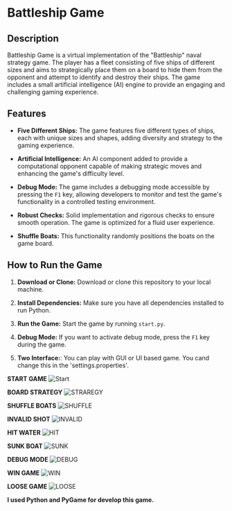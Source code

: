 # **Battleship Game**

## Description

Battleship Game is a virtual implementation of the "Battleship" naval strategy game. The player has a fleet consisting of five ships of different sizes and aims to strategically place them on a board to hide them from the opponent and attempt to identify and destroy their ships. The game includes a small artificial intelligence (AI) engine to provide an engaging and challenging gaming experience.

## Features

- **Five Different Ships:** The game features five different types of ships, each with unique sizes and shapes, adding diversity and strategy to the gaming experience.

- **Artificial Intelligence:** An AI component added to provide a computational opponent capable of making strategic moves and enhancing the game's difficulty level.

- **Debug Mode:** The game includes a debugging mode accessible by pressing the `F1` key, allowing developers to monitor and test the game's functionality in a controlled testing environment.

- **Robust Checks:** Solid implementation and rigorous checks to ensure smooth operation. The game is optimized for a fluid user experience.

- **Shuffle Boats:** This functionality randomly positions the boats on the game board.

## How to Run the Game

1. **Download or Clone:** Download or clone this repository to your local machine.

2. **Install Dependencies:** Make sure you have all dependencies installed to run Python.

3. **Run the Game:** Start the game by running `start.py`.

4. **Debug Mode:** If you want to activate debug mode, press the `F1` key during the game.

5. **Two Interface:**: You can play with GUI or UI based game. You cand change this in the 'settings.properties'.



**START GAME**
![Start](https://i.imgur.com/Y8WBV4L.png)

**BOARD STRATEGY**
![STRAREGY](https://i.imgur.com/haMCJff.png)

**SHUFFLE BOATS**
![SHUFFLE](https://i.imgur.com/Za3uvTO.png)

**INVALID SHOT**
![INVALID](https://i.imgur.com/RZaQwrh.png)

**HIT WATER**
![HIT](https://i.imgur.com/eIsT4Zk.png)

**SUNK BOAT**
![SUNK](https://i.imgur.com/pBZZZ0H.png)

**DEBUG MODE**
![DEBUG](https://i.imgur.com/6JHmoHF.png)

**WIN GAME**
![WIN](https://i.imgur.com/e58iI2z.png)

**LOOSE GAME**
![LOOSE](https://i.imgur.com/cVoezhP.png)

**I used Python and PyGame for develop this game.**

